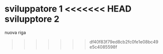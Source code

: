sviluppatore 1
<<<<<<< HEAD
svilupptore 2
=======




nuova riga
>>>>>>> df40f83f79ed8cb2fc0fe1e08bc49e5c4085598f
